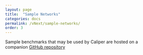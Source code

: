 ```yaml
---
layout: page
title:  "Sample Networks"
categories: docs
permalink: /vNext/sample-networks/
order: 3
---
```


Sample benchmarks that may be used by Caliper are hosted on a companion 
<a href="https://github.com/hyperledger/caliper-benchmarks" target="_blank">GitHub repository</a>